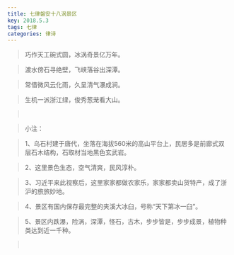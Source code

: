 ```yaml
---
title: 七律磐安十八涡景区
key: 2018.5.3
tags: 七律
categories: 律诗
---
```


<blockquote class="blockquote-center">巧作天工碗式圆，冰涡奇景亿万年。
</blockquote>
<blockquote class="blockquote-center">渡水傍石寻绝壁，飞峡落谷出深潭。
</blockquote>
<blockquote class="blockquote-center">常借微风云化雨，久呈清气瀑成涧。
</blockquote>
<blockquote class="blockquote-center">生机一派浙江绿，俊秀葱茏看大山。
</blockquote>
<blockquote class="blockquote-center"></br>
</blockquote>
<blockquote class="blockquote-center">小注：
</blockquote>
<blockquote class="blockquote-center">1、乌石村建于唐代，坐落在海拔560米的高山平台上，民居多是前廊式双层石木结构，石取材当地黑色玄武岩。
</blockquote>
<blockquote class="blockquote-center">2、这里景色生态，空气清爽，民风淳朴。
</blockquote>
<blockquote class="blockquote-center">3、习近平来此视察后，这里家家都做农家乐，家家都卖山货特产，成了浙沪的旅旅妙地。
</blockquote>
<blockquote class="blockquote-center">4、景区有国内保存最完整的夹溪大冰臼，号称“天下第冰一臼”。
</blockquote>
<blockquote class="blockquote-center">5、景区内跌瀑，险涡，深潭，怪石，古木，步步皆是，步步成景，植物种类达到近一千种。
</blockquote>
<blockquote class="blockquote-center"></br>
</blockquote>
